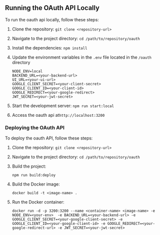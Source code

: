## Running the OAuth API Locally

To run the oauth api locally, follow these steps:

1. Clone the repository: `git clone <repository-url>`

2. Navigate to the project directory: `cd /path/to/repository/oauth`

3. Install the dependencies: `npm install`

4. Update the environment variables in the `.env` file located in the `/oauth` directory
    ```
    NODE_ENV=local
    BACKEND_URL=<your-backend-url>
    UI_URL=<your-ui-url>
    GOOGLE_CLIENT_SECRET=<your-client-secret>
    GOOGLE_CLIENT_ID=<your-client-id>
    GOOGLE_REDIRECT=<your-google-redirect>
    JWT_SECRET=<your-jwt-secret>
    ```

5. Start the development server: `npm run start:local`

6. Access the oauth api at`http://localhost:3200`

### Deploying the OAuth API
To deploy the oauth API, follow these steps:

1. Clone the repository: `git clone <repository-url>`

2. Navigate to the project directory: `cd /path/to/repository/oauth`

3. Build the project:
    ```
    npm run build:deploy
    ```

4. Build the Docker image:
    ```
    docker build -t <image-name> .
    ```

5. Run the Docker container:
    ```
    docker run -d -p 3200:3200 --name <container-name> <image-name> -e NODE_ENV=<your-env>  -e BACKEND_URL=<your-backend-url> -e GOOGLE_CLIENT_SECRET=<your-google-client-secret> -e  GOOGLE_CLIENT_ID=<your-google-client-id> -e GOOGLE_REDIRECT=<your-google-redirect-url> -e JWT_SECRET=<your-jwt-secret>
    ```